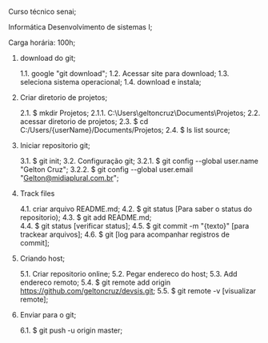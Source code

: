 ﻿Curso técnico senai;

Informática Desenvolvimento de sistemas I;

Carga horária: 100h;

1.  download do git; 

    1.1. google "git download"; 
    1.2. Acessar site para download;
    1.3. seleciona sistema operacional;
    1.4. download e instala; 

2. Criar diretorio de projetos; 

    2.1. $ mkdir Projetos; 
    2.1.1. C:\Users\geltoncruz\Documents\Projetos; 
    2.2. acessar diretorio de projetos; 
    2.3. $ cd C:/Users/{userName}/Documents/Projetos; 
    2.4. $ ls list source; 

3. Iniciar repositorio git; 

    3.1. $ git init; 
    3.2. Configuração git;
    	3.2.1. $ git config --global user.name "Gelton Cruz"; 
    	3.2.2. $ git config --global user.email "Gelton@midiaplural.com.br"; 

4. Track files 

    4.1. criar arquivo README.md; 
    4.2. $ git status [Para saber o status do repositorio); 
    4.3. $ git add README.md;  
    4.4. $ git status [verificar status];
    4.5. $ git commit -m "{texto}" [para trackear arquivos];
    4.6. $ git [log para acompanhar registros de commit];

5. Criando host;

    5.1. Criar repositorio online;
    5.2. Pegar endereco do host;
    5.3. Add endereco remoto;
    5.4. $ git remote add origin https://github.com/geltoncruz/devsis.git;
    5.5. $ git remote -v [visualizar remote];

6. Enviar para o git;

   6.1. $ git push -u origin master;
